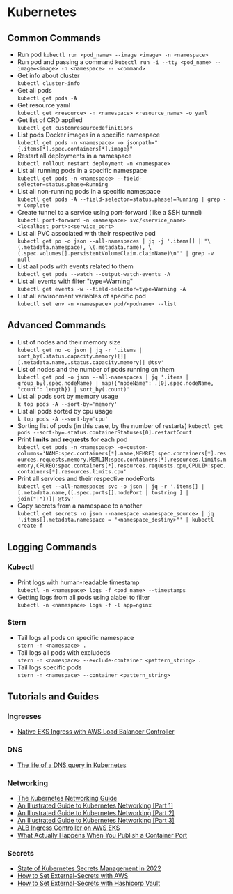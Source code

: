 # Kubernetes


## Common Commands

* Run pod
`kubectl run <pod_name> --image <image> -n <namespace>`
* Run pod and passing a command
`kubectl run -i --tty <pod_name> --image=<image> -n <namespace> -- <command>`
* Get info about cluster<br>
`kubectl cluster-info`
* Get all pods<br>
`kubectl get pods -A`
* Get resource yaml<br>
`kubectl get <resource> -n <namespace> <resource_name> -o yaml`
* Get list of CRD applied<br>
`kubectl get customresourcedefinitions`
* List pods Docker images in a specific namespace<br>
`kubectl get pods -n <namespace> -o jsonpath="{.items[*].spec.containers[*].image}" `
* Restart all deployments in a namespace<br>
`kubectl rollout restart deployment -n <namespace>`
* List all running pods in a specific namespace<br>
`kubectl get pods -n <namespace> --field-selector=status.phase=Running`
* List all non-running pods in a specific namespace<br>
`kubectl get pods -A --field-selector=status.phase!=Running | grep -v Complete`
* Create tunnel to a service using port-forward (like a SSH tunnel)<br>
`kubectl port-forward -n <namespace> svc/<service_name> <localhost_port>:<service_port>`
* List all PVC associated with their respective pod<br>
`kubectl get po -o json --all-namespaces | jq -j '.items[] | "\(.metadata.namespace), \(.metadata.name), \(.spec.volumes[].persistentVolumeClaim.claimName)\n"' | grep -v null`
* List aal pods with events related to them<br>
`kubectl get pods --watch --output-watch-events -A`
* List all events with filter "type=Warning"<br>
`kubectl get events -w --field-selector=type=Warning -A`
* List all environment variables of specific pod<br>
`kubectl set env -n <namespace> pod/<podname> --list`


## Advanced Commands

* List of nodes and their memory size<br>
`kubectl get no -o json | jq -r '.items | sort_by(.status.capacity.memory)[]|[.metadata.name,.status.capacity.memory]| @tsv'`
* List of nodes and the number of pods running on them<br>
`kubectl get pod -o json --all-namespaces | jq '.items | group_by(.spec.nodeName) | map({"nodeName": .[0].spec.nodeName, "count": length}) | sort_by(.count)'`
* List all pods sort by memory usage<br>
`k top pods -A --sort-by='memory'` 
* List all pods sorted by cpu usage<br>
`k top pods -A --sort-by='cpu'`
* Sorting list of pods (in this case, by the number of restarts)
`kubectl get pods --sort-by=.status.containerStatuses[0].restartCount`
* Print **limits** and **requests** for each pod<br>
`kubectl get pods -n <namespace> -o=custom-columns='NAME:spec.containers[*].name,MEMREQ:spec.containers[*].resources.requests.memory,MEMLIM:spec.containers[*].resources.limits.memory,CPUREQ:spec.containers[*].resources.requests.cpu,CPULIM:spec.containers[*].resources.limits.cpu'`
* Print all services and their respective nodePorts<br>
`kubectl get --all-namespaces svc -o json | jq -r '.items[] | [.metadata.name,([.spec.ports[].nodePort | tostring ] | join("|"))]| @tsv'`
* Copy secrets from a namespace to another<br>
`kubectl get secrets -o json --namespace <namespace_source> | jq '.items[].metadata.namespace = "<namespace_destiny>"' | kubectl create-f  -`


## Logging Commands

### Kubectl
* Print logs with human-readable timestamp<br>
`kubectl -n <namespace> logs -f <pod_name> --timestamps`
* Getting logs from all pods using  alabel to filter<br>
`kubectl -n <namespace> logs -f -l app=nginx`
### Stern
* Tail logs all pods on specific namespace<br>
`stern -n <namespace> .`
* Tail logs all pods with excludeds<br>
`stern -n <namespace> --exclude-container <pattern_string> .`
* Tail logs specific pods<br>
`stern -n <namespace> --container <pattern_string>`


## Tutorials and Guides

### Ingresses
- [Native EKS Ingress with AWS Load Balancer Controller](https://blog.antoinechoula.ga/native-eks-ingress-with-aws-load-balancer-controller)
### DNS
- [The life of a DNS query in Kubernetes](https://www.nslookup.io/learning/the-life-of-a-dns-query-in-kubernetes/)

### Networking
- [The Kubernetes Networking Guide](https://www.tkng.io/)
- [An Illustrated Guide to Kubernetes Networking [Part 1]](https://itnext.io/an-illustrated-guide-to-kubernetes-networking-part-1-d1ede3322727)
- [An Illustrated Guide to Kubernetes Networking [Part 2]](https://itnext.io/an-illustrated-guide-to-kubernetes-networking-part-2-13fdc6c4e24c)
- [An Illustrated Guide to Kubernetes Networking [Part 3]](https://itnext.io/an-illustrated-guide-to-kubernetes-networking-part-3-f35957784c8e)
- [ALB Ingress Controller on AWS EKS](https://medium.com/tensult/alb-ingress-controller-on-aws-eks-45bf8e36020d)
- [What Actually Happens When You Publish a Container Port](https://iximiuz.com/en/posts/docker-publish-container-ports/?z=101&utm_source=newsletter&utm_medium=email&utm_campaign=devopsbulletin&utm_content=devopsbulletin)

### Secrets
- [State of Kubernetes Secrets Management in 2022](https://medium.com/4th-coffee/state-of-kubernetes-secrets-management-in-2022-6148af91e7b5)
- [How to Set External-Secrets with AWS](https://blog.container-solutions.com/tutorial-how-to-set-external-secrets-with-aws)
- [How to Set External-Secrets with Hashicorp Vault](https://blog.container-solutions.com/tutorialexternal-secrets-with-hashicorp-vault)